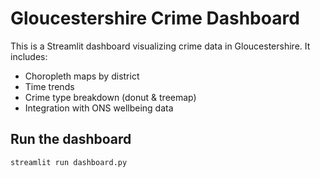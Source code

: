 # Gloucestershire Crime Dashboard

This is a Streamlit dashboard visualizing crime data in Gloucestershire.
It includes:

- Choropleth maps by district
- Time trends
- Crime type breakdown (donut & treemap)
- Integration with ONS wellbeing data

## Run the dashboard

```bash
streamlit run dashboard.py
